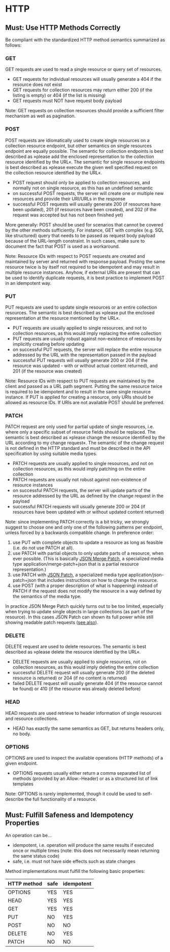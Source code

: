 # HTTP

## Must: Use HTTP Methods Correctly

Be compliant with the standardized HTTP method semantics summarized as follows:

### GET

GET requests are used to read a single resource or query set of resources.

- GET requests for individual resources will usually generate a 404 if the resource does not exist
- GET requests for collection resources may return either 200 (if the listing is empty) or 404 (if the list is missing)
- GET requests must NOT have request body payload

Note: GET requests on collection resources should provide a sufficient filter mechanism as well as pagination.

### POST

POST requests are idiomatically used to create single resources on a collection resource endpoint, but other semantics on 
single resources endpoint are equally possible. The semantic for collection endpoints is best described as »please add the 
enclosed representation to the collection resource identified by the URL«. The semantic for single resource endpoints is 
best described as »please execute the given well specified request on the collection resource identified by the URL«.

- POST request should only be applied to collection resources, and normally not on single resource, as this has an undefined 
semantic
- on successful POST requests, the server will create one or multiple new resources and provide their URI/URLs in the 
response
- successful POST requests will usually generate 200 (if resources have been updated), 201 (if resources have been created), 
and 202 (if the request was accepted but has not been finished yet)

More generally: POST should be used for scenarios that cannot be covered by the other methods sufficiently. For instance, 
GET with complex (e.g. SQL like structured) query that needs to be passed as request body payload because of the URL-length 
constraint. In such cases, make sure to document the fact that POST is used as a workaround.

Note: Resource IDs with respect to POST requests are created and maintained by server and returned with response payload. 
Posting the same resource twice is by itself not required to be idempotent and may result in multiple resource instances. 
Anyhow, if external URIs are present that can be used to identify duplicate requests, it is best practice to implement POST 
in an idempotent way.

### PUT

PUT requests are used to update single resources or an entire collection resources. The semantic is best described as 
»please put the enclosed representation at the resource mentioned by the URL«.

- PUT requests are usually applied to single resources, and not to collection resources, as this would imply replacing the 
entire collection
- PUT requests are usually robust against non-existence of resources by implicitly creating before updating
- on successful PUT requests, the server will replace the entire resource addressed by the URL with the representation 
passed in the payload
- successful PUT requests will usually generate 200 or 204 (if the resource was updated - with or without actual content 
returned), and 201 (if the resource was created)

Note: Resource IDs with respect to PUT requests are maintained by the client and passed as a URL path segment. Putting the 
same resource twice is required to be idempotent and to result in the same single resource instance. If PUT is applied for 
creating a resource, only URIs should be allowed as resource IDs. If URIs are not available POST should be preferred.

### PATCH

PATCH request are only used for partial update of single resources, i.e. where only a specific subset of resource fields 
should be replaced. The semantic is best described as »please change the resource identified by the URL according to my 
change request«. The semantic of the change request is not defined in the HTTP standard and must be described in the API 
specification by using suitable media types.

- PATCH requests are usually applied to single resources, and not on collection resources, as this would imply patching on 
the entire collection
- PATCH requests are usually not robust against non-existence of resource instances
- on successful PATCH requests, the server will update parts of the resource addressed by the URL as defined by the change 
request in the payload
- successful PATCH requests will usually generate 200 or 204 (if resources have been updated with or without updated content 
returned)

Note: since implementing PATCH correctly is a bit tricky, we strongly suggest to choose one and only one of the following patterns per endpoint, unless forced by a backwards compatible change. In preference order:

1. use PUT with complete objects to update a resource as long as feasible (i.e. do not use PATCH at all).
2. use PATCH with partial objects to only update parts of a resource, when ever possible. (This is basically [JSON Merge Patch](https://tools.ietf.org/html/rfc7396), 
a specialized media type application/merge-patch+json that is a partial resource representation.)
3. use PATCH with [JSON Patch](http://tools.ietf.org/html/rfc6902), a specialized media type application/json-patch+json that 
includes instructions on how to change the resource.
4. use POST (with a proper description of what is happening) instead of PATCH if the request does not modify the resource in 
a way defined by the semantics of the media type.

In practice JSON Merge Patch quickly turns out to be too limited, especially when trying to update single objects in large 
collections (as part of the resource). In this cases JSON Patch can shown its full power while still showing readable patch 
requests ([see also](http://erosb.github.io/post/json-patch-vs-merge-patch)).

### DELETE

DELETE request are used to delete resources. The semantic is best described as »please delete the resource identified by the URL«.

- DELETE requests are usually applied to single resources, not on collection resources, as this would imply deleting the entire collection
- successful DELETE request will usually generate 200 (if the deleted resource is returned) or 204 (if no content is returned)
- failed DELETE request will usually generate 404 (if the resource cannot be found) or 410 (if the resource was already deleted before)

### HEAD

HEAD requests are used retrieve to header information of single resources and resource collections.

- HEAD has exactly the same semantics as GET, but returns headers only, no body.

### OPTIONS

OPTIONS are used to inspect the available operations (HTTP methods) of a given endpoint.

- OPTIONS requests usually either return a comma separated list of methods (provided by an Allow:-Header) or as a structured list of link templates

Note: OPTIONS is rarely implemented, though it could be used to self-describe the full functionality of a resource.

## Must: Fulfill Safeness and Idempotency Properties

An operation can be...

- idempotent, i.e. operation will produce the same results if executed once or multiple times (note: this does not necessarily mean returning the same status code)
- safe, i.e. must not have side effects such as state changes

Method implementations must fulfill the following basic properties:

| HTTP method  | safe | idempotent | 
| ------------- | ------------- | ------------- |
| OPTIONS  | YES  | YES  |
| HEAD  | YES  | YES  |
| GET  | YES  | YES  |
| PUT  | NO  | YES  |
| POST  | NO  | NO  |
| DELETE  | NO  | YES  |
| PATCH  | NO  | NO  |


